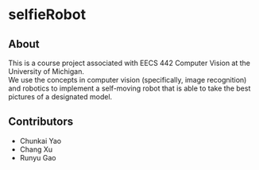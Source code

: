 # selfieRobot</br>
## About </br>
This is a course project associated with EECS 442 Computer Vision at the University of Michigan. </br>
We use the concepts in computer vision (specifically, image recognition) and robotics to implement a self-moving robot that is able to take the best pictures of a designated model.</br>
## Contributors </br>
- Chunkai Yao
- Chang Xu
- Runyu Gao
